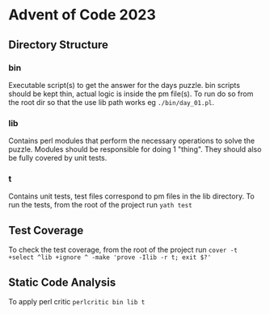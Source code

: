 # Advent of Code 2023

## Directory Structure

### bin

Executable script(s) to get the answer for the days puzzle.  bin scripts should be kept thin, actual logic is inside the pm file(s).  To run do so from the root dir so that the use lib path works eg `./bin/day_01.pl`.

### lib

Contains perl modules that perform the necessary operations to solve the puzzle.  Modules should be responsible for doing 1 "thing".  They should also be fully covered by unit tests.

### t

Contains unit tests, test files correspond to pm files in the lib directory.  To run the tests, from the root of the project run `yath test`

## Test Coverage

To check the test coverage, from the root of the project run `cover -t +select ^lib +ignore ^ -make 'prove -Ilib -r t; exit $?'`

## Static Code Analysis

To apply perl critic `perlcritic bin lib t`
